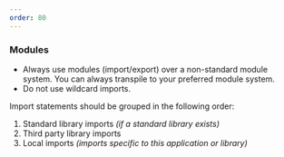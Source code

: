 ```yaml
---
order: 80
---
```


### Modules

* Always use modules (import/export) over a non-standard module system. You can always transpile to your preferred module system.
* Do not use wildcard imports.

Import statements should be grouped in the following order:
1. Standard library imports _(if a standard library exists)_
2. Third party library imports
3. Local imports _(imports specific to this application or library)_